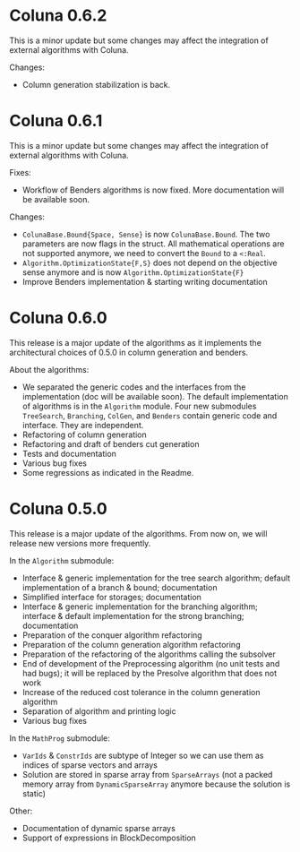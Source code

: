 # Coluna 0.6.2

This is a minor update but some changes may affect the integration of external algorithms
with Coluna.

Changes:
- Column generation stabilization is back.

# Coluna 0.6.1

This is a minor update but some changes may affect the integration of external algorithms 
with Coluna.

Fixes:
- Workflow of Benders algorithms is now fixed. More documentation will be available soon.

Changes:
- `ColunaBase.Bound{Space, Sense}` is now `ColunaBase.Bound`. The two parameters are now flags in the struct. All mathematical operations are not supported anymore, we need to convert the `Bound` to a `<:Real`.
- `Algorithm.OptimizationState{F,S}` does not depend on the objective sense anymore and is now `Algorithm.OptimizationState{F}`
- Improve Benders implementation & starting writing documentation


# Coluna 0.6.0

This release is a major update of the algorithms as it implements the architectural choices of 0.5.0 in column generation and benders.

About the algorithms:
- We separated the generic codes and the interfaces from the implementation (doc will be available soon). The default implementation of algorithms is in the `Algorithm` module. Four new submodules `TreeSearch`, `Branching`, `ColGen`, and `Benders` contain generic code and interface. They are independent.
- Refactoring of column generation
- Refactoring and draft of benders cut generation
- Tests and documentation
- Various bug fixes
- Some regressions as indicated in the Readme.

# Coluna 0.5.0

This release is a major update of the algorithms.
From now on, we will release new versions more frequently.

In the `Algorithm` submodule:

- Interface & generic implementation for the tree search algorithm; default implementation of a branch & bound; documentation
- Simplified interface for storages; documentation
- Interface & generic implementation for the branching algorithm; interface & default implementation for the strong branching; documentation
- Preparation of the conquer algorithm refactoring 
- Preparation of the column generation algorithm refactoring 
- Preparation of the refactoring of the algorithms calling the subsolver
- End of development of the Preprocessing algorithm (no unit tests and had bugs); it will be replaced by the Presolve algorithm that does not work
- Increase of the reduced cost tolerance in the column generation algorithm
- Separation of algorithm and printing logic
- Various bug fixes


In the `MathProg` submodule:

- `VarIds` & `ConstrIds` are subtype of Integer so we can use them as indices of sparse vectors and arrays
- Solution are stored in sparse array from `SparseArrays` (not a packed memory array from `DynamicSparseArray` anymore because the solution is static)


Other:

- Documentation of dynamic sparse arrays
- Support of expressions in BlockDecomposition
